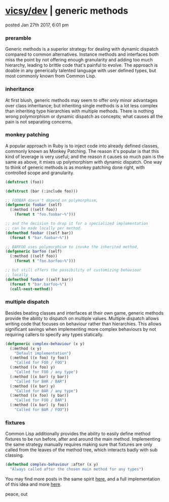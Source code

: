 # [vicsy/dev](https://github.com/codr4life/vicsydev) | generic methods
posted Jan 27th 2017, 6:01 pm

### preramble
Generic methods is a superior strategy for dealing with dynamic dispatch compared to common alternatives. Instance methods and interfaces both miss the point by not offering enough granularity and adding too much hierarchy, leading to brittle code that's painful to evolve. The approach is doable in any generically talented language with user defined types, but most commonly known from Common Lisp. 

### inheritance
At first blush, generic methods may seem to offer only minor advantages over class inheritance; but inheriting single methods is a lot less complex than inheriting type hierarchies with multiple methods. There is nothing wrong polymorphism or dynamic dispatch as concepts; what causes all the pain is not separating concerns.

### monkey patching
A popular approach in Ruby is to inject code into already defined classes, commonly known as Monkey Patching. The reason it's popular is that this kind of leverage is very useful; and the reason it causes so much pain is the same as above, it mixes up polymorphism with dynamic dispatch. One way to think of generic methods is as monkey patching done right, with controlled scope and granularity.

```lisp
(defstruct (foo))

(defstruct (bar (:include foo)))

;; FOOBAR doesn't depend on polymorphism,
(defgeneric foobar (self)
  (:method ((self foo))
    (format t "foo.foobar~%")))

;; and the decision to drop it for a specialized implementation
;; can be made locally per method.
(defmethod foobar ((self bar))
  (format t "bar.foobar~%"))

;; BARFOO uses polymorphism to invoke the inherited method,
(defgeneric barfoo (self)
  (:method ((self foo))
    (format t "foo.barfoo~%")))

;; but still offers the possibility of customizing behaviour
;; locally 
(defmethod foobar ((self bar))
  (format t "bar.barfoo~%")
  (call-next-method))
```

### multiple dispatch
Besides beating classes and interfaces at their own game, generic methods provide the ability to dispatch on multiple values. Multiple dispatch allows writing code that focuses on behaviour rather than hierarchies. This allows significant savings when implementing more complex behaviours by not requiring callers to specify any types statically.

```lisp
(defgeneric complex-behaviour (x y)
  (:method (x y)
    "Default implementation")
  (:method ((x foo) (y foo))
    "Called for FOO / FOO")
  (:method ((x foo) y)
    "Called for FOO / any type")
  (:method ((x bar) (y bar))
    "Called for BAR / BAR")
  (:method ((x bar) y)
    "Called for BAR / any type")
  (:method ((x foo) (y bar))
    "Called for FOO / BAR")
  (:method ((x bar) (y foo))
    "Called for BAR / FOO"))
```

### fixtures
Common Lisp additionally provides the ability to easily define method fixtures to be run before, after and around the main method. Implementing the same strategy manually requires making sure that fixtures are only called from the leaves of the method tree, which interacts badly with sub classing.

```lisp
(defmethod complex-behaviour :after (x y)
  "Always called after the chosen main method for any types")
```

You may find more posts in the same spirit <a href="http://vicsydev.blogspot.de/">here</a>, and a full implementation of this idea and more <a href="https://github.com/codr4life/cl4l">here</a>.

peace, out
